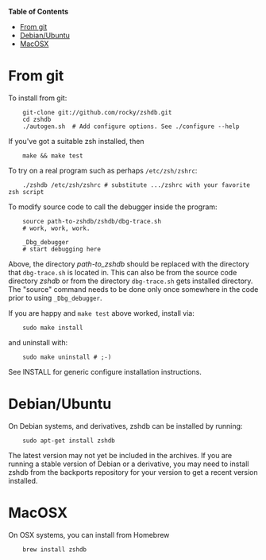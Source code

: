 <!-- markdown-toc start - Don't edit this section. Run M-x markdown-toc-refresh-toc -->
**Table of Contents**

- [From git](#from-git)
- [Debian/Ubuntu](#debianubuntu)
- [MacOSX](#macosx)

<!-- markdown-toc end -->

# From git

To install from git:

```console
    git-clone git://github.com/rocky/zshdb.git
    cd zshdb
    ./autogen.sh  # Add configure options. See ./configure --help
```

If you've got a suitable zsh installed, then

```console
    make && make test
```

To try on a real program such as perhaps `/etc/zsh/zshrc`:

```shell
    ./zshdb /etc/zsh/zshrc # substitute .../zshrc with your favorite zsh script
```

To modify source code to call the debugger inside the program:

```shell
    source path-to-zshdb/zshdb/dbg-trace.sh
    # work, work, work.

    _Dbg_debugger
    # start debugging here
```

Above, the directory *path-to_zshdb* should be replaced with the
directory that `dbg-trace.sh` is located in. This can also be from the
source code directory *zshdb* or from the directory `dbg-trace.sh` gets
installed directory. The "source" command needs to be done only once
somewhere in the code prior to using `_Dbg_debugger`.

If you are happy and `make test` above worked, install via:

```console
    sudo make install
```

and uninstall with:

```console
    sudo make uninstall # ;-)
```

See INSTALL for generic configure installation instructions.

# Debian/Ubuntu

On Debian systems, and derivatives, zshdb can be installed by running:

```console
    sudo apt-get install zshdb
```

The latest version may not yet be included in the archives. If you are running
a stable version of Debian or a derivative, you may need to install zshdb from
the backports repository for your version to get a recent version installed.

# MacOSX

On OSX systems, you can install from Homebrew

```console
    brew install zshdb
```
